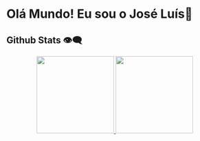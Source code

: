 # Olá Mundo! Eu sou o José Luís👋

## Github Stats 👁️‍🗨️

<div align="center">
  <a href="https://github.com/joseluis-rt">
  <img height="180em" src="https://github-readme-stats.vercel.app/api?username=joseluis-rt&show_icons=true&theme=default&include_all_commits=true&count_private=true"/>
  <img height="180em" src="https://github-readme-stats.vercel.app/api/top-langs/?username=joseluis-rt&layout=compact&langs_count=7&theme=default"/>
</div>
  

